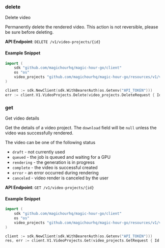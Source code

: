 
### delete <a name="delete"></a>
Delete video

Permanently delete the rendered video. This action is not reversible, please be sure before deleting.

**API Endpoint**: `DELETE /v1/video-projects/{id}`

#### Example Snippet

```go
import (
	sdk "github.com/magichourhq/magic-hour-go/client"
	os "os"
	video_projects "github.com/magichourhq/magic-hour-go/resources/v1/video_projects"
)

client := sdk.NewClient(sdk.WithBearerAuth(os.Getenv("API_TOKEN")))
err := client.V1.VideoProjects.Delete(video_projects.DeleteRequest { Id: "cm6pvghix03bvyz0zwash6noj" })
```

### get <a name="get"></a>
Get video details

Get the details of a video project. The `download` field will be `null` unless the video was successfully rendered.

The video can be one of the following status
- `draft` - not currently used
- `queued` - the job is queued and waiting for a GPU
- `rendering` - the generation is in progress
- `complete` - the video is successful created
- `error` - an error occurred during rendering
- `canceled` - video render is canceled by the user


**API Endpoint**: `GET /v1/video-projects/{id}`

#### Example Snippet

```go
import (
	sdk "github.com/magichourhq/magic-hour-go/client"
	os "os"
	video_projects "github.com/magichourhq/magic-hour-go/resources/v1/video_projects"
)

client := sdk.NewClient(sdk.WithBearerAuth(os.Getenv("API_TOKEN")))
res, err := client.V1.VideoProjects.Get(video_projects.GetRequest { Id: "cm6pvghix03bvyz0zwash6noj" })
```
